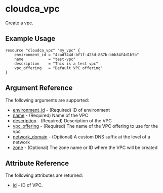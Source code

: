 # cloudca_vpc

Create a vpc.

## Example Usage

```hcl
resource "cloudca_vpc" "my_vpc" {
    environment_id = "4cad744d-bf1f-423d-887b-bbb34f4d1b5b"
    name           = "test-vpc"
    description    = "This is a test vpc"
    vpc_offering   = "Default VPC offering"
}
```

## Argument Reference

The following arguments are supported:

- [environment_id](#environment_id) - (Required) ID of environment
- [name](#name) - (Required) Name of the VPC
- [description](#description) - (Required) Description of the VPC
- [vpc_offering](#vpc_offering) - (Required) The name of the VPC offering to use for the vpc
- [network_domain](#network_domain) - (Optional) A custom DNS suffix at the level of a network
- [zone](#zone) - (Optional) The zone name or ID where the VPC will be created

## Attribute Reference

The following attributes are returned:

- [id](#id) - ID of VPC.
